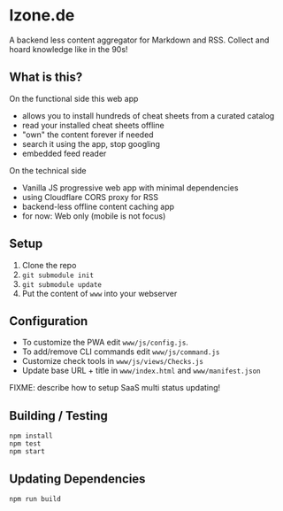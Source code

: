 # lzone.de

A backend less content aggregator for Markdown and RSS. Collect and hoard knowledge like in the 90s!

## What is this?

On the functional side this web app

- allows you to install hundreds of cheat sheets from a curated catalog
- read your installed cheat sheets offline
- "own" the content forever if needed
- search it using the app, stop googling
- embedded feed reader

On the technical side

- Vanilla JS progressive web app with minimal dependencies
- using Cloudflare CORS proxy for RSS
- backend-less offline content caching app
- for now: Web only (mobile is not focus)

## Setup

1. Clone the repo
2. `git submodule init`
3. `git submodule update`
4. Put the content of `www` into your webserver

## Configuration

- To customize the PWA edit `www/js/config.js`.
- To add/remove CLI commands edit `www/js/command.js`
- Customize check tools in `www/js/views/Checks.js`
- Update base URL + title in `www/index.html` and `www/manifest.json`

FIXME: describe how to setup SaaS multi status updating!

## Building / Testing

    npm install
    npm test
    npm start

## Updating Dependencies

    npm run build
